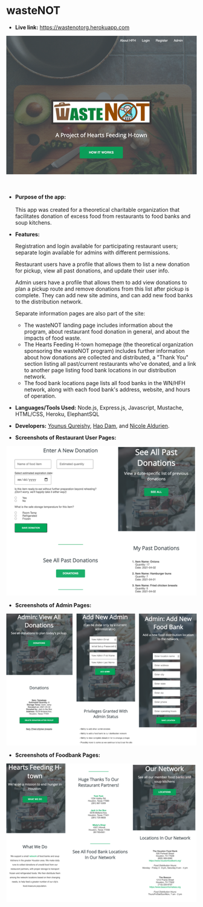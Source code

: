 
# wasteNOT

* **Live link:**
https://wastenotorg.herokuapp.com

![](https://github.com/nicolealdurien/wasteNOT/blob/master/static/img/frontpage.png?raw=true)
<br /> <br /><br />
* **Purpose of the app:** <br/><br/>
 This app was created for a theoretical charitable organization that facilitates donation of excess food from restaurants to food banks and soup kitchens.  

* **Features:**

    Registration and login available for participating restaurant users; separate login available for admins with different permissions.

    Restaurant users have a profile that allows them to list a new donation for pickup, view all past donations, and update their user info.

    Admin users have a profile that allows them to add view donations to plan a pickup route and remove donations from this list after pickup is complete. They can add new site admins, and can add new food banks to the distribution network.

    Separate information pages are also part of the site:
    - The wasteNOT landing page includes information about the program, about restaurant food donation in general, and about the impacts of food waste.
    - The Hearts Feeding H-town homepage (the theoretical organization sponsoring the wasteNOT program) includes further information about how donations are collected and distributed, a "Thank You" section listing all past/current restaurants who've donated, and a link to another page listing food bank locations in our distribution network.
    - The food bank locations page lists all food banks in the WN/HFH network, along with each food bank's address, website, and hours of operation.


* **Languages/Tools Used:**
Node.js, Express.js, Javascript, Mustache, HTML/CSS, Heroku, ElephantSQL


* **Developers:**
[Younus Qureishy](https://github.com/yqureishy), [Hao Dam](https://github.com/haodam87), and [Nicole Aldurien](https://github.com/nicolealdurien).


* **Screenshots of Restaurant User Pages:**


![](https://github.com/nicolealdurien/wasteNOT/blob/master/static/img/userpages.png?raw=true)



* **Screenshots of Admin Pages:**


![](https://github.com/nicolealdurien/wasteNOT/blob/master/static/img/adminpages.png?raw=true)



* **Screenshots of Foodbank Pages:**


![](https://github.com/nicolealdurien/wasteNOT/blob/master/static/img/foodbankpages.png?raw=true)
